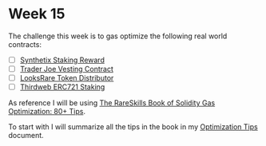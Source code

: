 # Week 15

The challenge this week is to gas optimize the following real world contracts:
- [ ] [Synthetix Staking Reward](https://github.com/Synthetixio/synthetix/blob/develop/contracts/StakingRewards.sol)
- [ ] [Trader Joe Vesting Contract](https://github.com/traderjoe-xyz/joe-core/blob/main/contracts/TokenVesting.sol)
- [ ] [LooksRare Token Distributor](https://github.com/LooksRare/contracts-token-staking/blob/master/contracts/TokenDistributor.sol)
- [ ] [Thirdweb ERC721 Staking](https://github.com/thirdweb-dev/contracts/blob/main/contracts/extension/Staking721.sol)

As reference I will be using [The RareSkills Book of Solidity Gas Optimization: 80+ Tips](https://www.rareskills.io/post/gas-optimization).

To start with I will summarize all the tips in the book in my [Optimization Tips](./optimization-tips.md) document.
